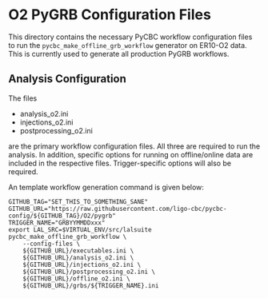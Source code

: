 # O2 PyGRB Configuration Files #

This directory contains the necessary PyCBC workflow configuration files to
run the ``pycbc_make_offline_grb_workflow`` generator on ER10-O2 data.
This is currently used to generate all production PyGRB workflows.

## Analysis Configuration ##

The files

 * analysis_o2.ini
 * injections_o2.ini
 * postprocessing_o2.ini

are the primary workflow configuration files. All three are required to run
the analysis. In addition, specific options for running on offline/online
data are included in the respective files. Trigger-specific options will also
be required.

An template workflow generation command is given below:

```
GITHUB_TAG="SET_THIS_TO_SOMETHING_SANE"
GITHUB_URL="https://raw.githubusercontent.com/ligo-cbc/pycbc-config/${GITHUB_TAG}/O2/pygrb"
TRIGGER_NAME="GRBYYMMDDxxx"
export LAL_SRC=$VIRTUAL_ENV/src/lalsuite
pycbc_make_offline_grb_workflow \
    --config-files \
    ${GITHUB_URL}/executables.ini \
    ${GITHUB_URL}/analysis_o2.ini \
    ${GITHUB_URL}/injections_o2.ini \
    ${GITHUB_URL}/postprocessing_o2.ini \
    ${GITHUB_URL}/offline_o2.ini \
    ${GITHUB_URL}/grbs/${TRIGGER_NAME}.ini
```
